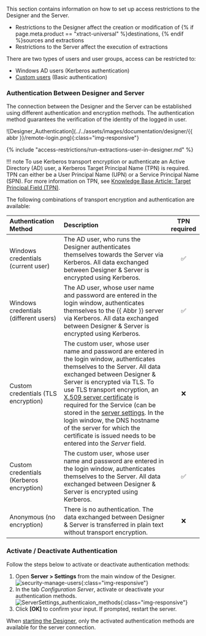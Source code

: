
This section contains information on how to set up access restrictions to the Designer and the Server.

- Restrictions to the Designer affect the creation or modification of {% if page.meta.product == "xtract-universal" %}destinations, {% endif %}sources and extractions
- Restrictions to the Server affect the execution of extractions

There are two types of users and user groups, access can be restricted to:

- Windows AD users (Kerberos authentication)
- [Custom users](user-management.md) (Basic authentication)



### Authentication Between Designer and Server


The connection between the Designer and the Server can be established using different authentication and encryption methods.
The authentication method guarantees the verification of the identity of the logged in user.

![Designer_Authentication](../../assets/images/documentation/designer/{{ abbr }}/remote-login.png){:class="img-responsive"}

{% include "access-restrictions/run-extractions-user-in-designer.md" %}

!!! note 
	To use Kerberos transport encryption or authenticate an Active Directory (AD) user, a Kerberos Target Principal Name (TPN) is required. 
	TPN can either be a User Principal Name (UPN) or a Service Principal Name (SPN). 
	For more information on TPN, see [Knowledge Base Article: Target Principal Field (TPN)](../../knowledge-base/target-principal-TPN.md).

The following combinations of transport encryption and authentication are available:

| Authentication Method | Description | TPN required |
| :------ |:--- | :---: |
| Windows credentials (current user) | The AD user, who runs the Designer authenticates themselves towards the Server via Kerberos. All data exchanged between Designer & Server is encrypted using Kerberos. | :white_check_mark: |
| Windows credentials (different users) | The AD user, whose user name and password are entered in the login window, authenticates themselves to the {{ Abbr }} server via Kerberos. All data exchanged between Designer & Server is encrypted using Kerberos.| :white_check_mark: |
| Custom credentials (TLS encryption) | The custom user, whose user name and password are entered in the login window, authenticates themselves to the Server. All data exchanged between Designer & Server is encrypted via TLS. To use TLS transport encryption, an [X.509 server certificate](install-x.509-certificate.md) is required for the Service (can be stored in the [server settings](../server/server-settings.md). In the login window, the DNS hostname of the server for which the certificate is issued needs to be entered into the *Server* field. | :x: |
| Custom credentials (Kerberos encryption) | The custom user, whose user name and password are entered in the login window, authenticates themselves to the Server. All data exchanged between Designer & Server is encrypted using Kerberos. | :white_check_mark: |  
| Anonymous (no encryption) | There is no authentication. The data exchanged between Designer & Server is transferred in plain text without transport encryption. | :x: |  

### Activate / Deactivate Authentication

Follow the steps below to activate or deactivate authentication methods:<br>

1. Open **Server > Settings** from the main window of the Designer.<br>
![security-manage-users](../../assets/images/documentation/access-restriction/server-settings_manage.png){:class="img-responsive"}
2. In the tab *Configuration Server*, activate or deactivate your authentication methods.<br>
![ServerSettings_authenticaion_methods](../../assets/images/documentation/access-restriction/authentication-server-settings.png){:class="img-responsive"}
3. Click **[OK]** to confirm your input. If prompted, restart the server.

When [starting the Designer](../designer.md), only the activated authentication methods are available for the server connection.